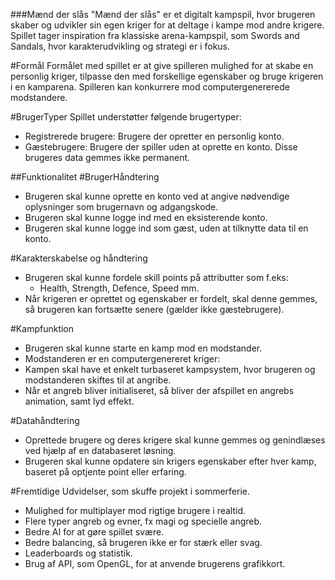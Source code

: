###Mænd der slås
"Mænd der slås" er et digitalt kampspil, hvor brugeren skaber og udvikler sin egen kriger for at deltage i 
kampe mod andre krigere. Spillet tager inspiration fra klassiske arena-kampspil, som Swords and Sandals, 
hvor karakterudvikling og strategi er i fokus.

#Formål
Formålet med spillet er at give spilleren mulighed for at skabe en personlig kriger, 
tilpasse den med forskellige egenskaber og bruge krigeren i en kamparena. 
Spilleren kan konkurrere mod computergenererede modstandere.

#BrugerTyper
Spillet understøtter følgende brugertyper:
- Registrerede brugere: Brugere der opretter en personlig konto.
- Gæstebrugere: Brugere der spiller uden at oprette en konto. Disse brugeres data gemmes ikke permanent.

##Funktionalitet
#BrugerHåndtering
- Brugeren skal kunne oprette en konto ved at angive nødvendige oplysninger som brugernavn og adgangskode.
- Brugeren skal kunne logge ind med en eksisterende konto.
- Brugeren skal kunne logge ind som gæst, uden at tilknytte data til en konto.

#Karakterskabelse og håndtering
- Brugeren skal kunne fordele skill points på attributter som f.eks:
  - Health, Strength, Defence, Speed mm.
- Når krigeren er oprettet og egenskaber er fordelt, skal denne gemmes, så brugeren kan fortsætte senere (gælder ikke gæstebrugere).

#Kampfunktion
- Brugeren skal kunne starte en kamp mod en modstander.
- Modstanderen er en computergenereret kriger:
- Kampen skal have et enkelt turbaseret kampsystem, hvor brugeren og modstanderen skiftes til at angribe.
- Når et angreb bliver initialiseret, så bliver der afspillet en angrebs animation, samt lyd effekt.

#Datahåndtering
- Oprettede brugere og deres krigere skal kunne gemmes og genindlæses ved hjælp af en databaseret løsning.
- Brugeren skal kunne opdatere sin krigers egenskaber efter hver kamp, baseret på optjente point eller erfaring.

#Fremtidige Udvidelser, som skuffe projekt i sommerferie.
- Mulighed for multiplayer mod rigtige brugere i realtid.
- Flere typer angreb og evner, fx magi og specielle angreb.
- Bedre AI for at gøre spillet svære.
- Bedre balancing, så brugeren ikke er for stærk eller svag.
- Leaderboards og statistik.
- Brug af API, som OpenGL, for at anvende brugerens grafikkort.
